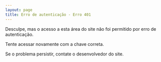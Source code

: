 ```yaml
---
layout: page
title: Erro de autenticação - Erro 401
---
```


Desculpe, mas o acesso a esta área do site não foi permitido por erro de autenticação.

Tente acessar novamente com a chave correta.

Se o problema persistir, contate o desenvolvedor do site.